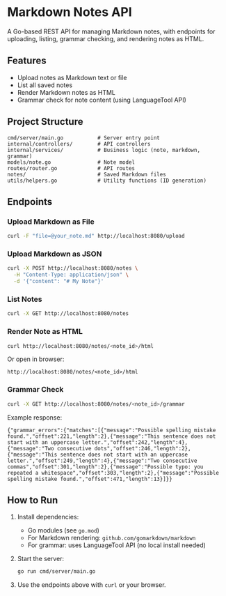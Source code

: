 # Markdown Notes API

A Go-based REST API for managing Markdown notes, with endpoints for uploading, listing, grammar checking, and rendering notes as HTML.

## Features

- Upload notes as Markdown text or file
- List all saved notes
- Render Markdown notes as HTML
- Grammar check for note content (using LanguageTool API)

## Project Structure

```
cmd/server/main.go           # Server entry point
internal/controllers/        # API controllers
internal/services/           # Business logic (note, markdown, grammar)
models/note.go               # Note model
routes/router.go             # API routes
notes/                       # Saved Markdown files
utils/helpers.go             # Utility functions (ID generation)
```

## Endpoints

### Upload Markdown as File

```bash
curl -F "file=@your_note.md" http://localhost:8080/upload
```

### Upload Markdown as JSON

```bash
curl -X POST http://localhost:8080/notes \
  -H "Content-Type: application/json" \
  -d '{"content": "# My Note"}'
```

### List Notes

```bash
curl -X GET http://localhost:8080/notes
```

### Render Note as HTML

```bash
curl http://localhost:8080/notes/<note_id>/html
```
Or open in browser:
```
http://localhost:8080/notes/<note_id>/html
```


### Grammar Check

```bash
curl -X GET http://localhost:8080/notes/<note_id>/grammar
```

Example response:

```
{"grammar_errors":{"matches":[{"message":"Possible spelling mistake found.","offset":221,"length":2},{"message":"This sentence does not start with an uppercase letter.","offset":242,"length":4},{"message":"Two consecutive dots","offset":246,"length":2},{"message":"This sentence does not start with an uppercase letter.","offset":249,"length":4},{"message":"Two consecutive commas","offset":301,"length":2},{"message":"Possible typo: you repeated a whitespace","offset":303,"length":2},{"message":"Possible spelling mistake found.","offset":471,"length":13}]}}
```

## How to Run

1. Install dependencies:
   - Go modules (see `go.mod`)
   - For Markdown rendering: `github.com/gomarkdown/markdown`
   - For grammar: uses LanguageTool API (no local install needed)

2. Start the server:
   ```bash
   go run cmd/server/main.go
   ```

3. Use the endpoints above with `curl` or your browser.
